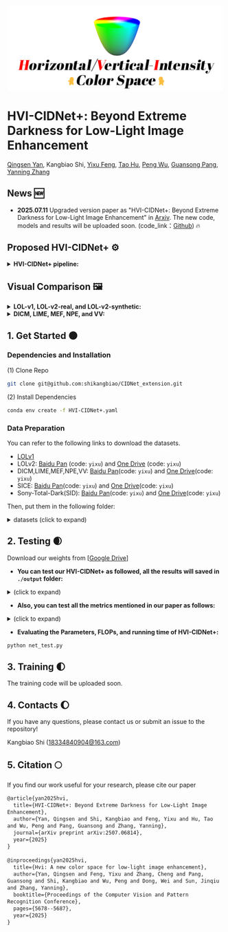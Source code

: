 &nbsp;

<p align="center"> <img src="pic/logo.png" width="500px"> </p>

# HVI-CIDNet+: Beyond Extreme Darkness for Low-Light Image Enhancement

[Qingsen Yan](https://scholar.google.com/citations?user=BSGy3foAAAAJ), Kangbiao Shi, [Yixu Feng](https://scholar.google.com/citations?user=WljJ2HUAAAAJ), [Tao Hu](https://scholar.google.com/citations?user=BNkFUbsAAAAJ&hl=en&oi=sra), [Peng Wu](https://scholar.google.com/citations?user=QkNqUH4AAAAJ),  [Guansong Pang](https://scholar.google.com/citations?user=1ZO7pHkAAAAJ&hl=en), [Yanning Zhang](https://scholar.google.com/citations?user=-wzlS7QAAAAJ)

</details>

## News 🆕
- **2025.07.11** Upgraded version paper as "HVI-CIDNet+: Beyond Extreme Darkness for Low-Light Image Enhancement" in [Arxiv](https://arxiv.org/abs/2507.06814). The new code, models and results will be uploaded soon. (code_link：[Github](https://github.com/shikangbiao/CIDNet_extension)) 🔥

## Proposed HVI-CIDNet+ ⚙ 

<details close>
<summary><b>HVI-CIDNet+ pipeline:</b></summary>

![results3](./pic/pipeline.png)

</details>

## Visual Comparison 🖼 
<details close>
<summary><b>LOL-v1, LOL-v2-real, and LOL-v2-synthetic:</b></summary>

![results1](./pic/LOL.png)

</details>

<details close>
<summary><b>DICM, LIME, MEF, NPE, and VV:</b></summary>

![results2](./pic/unpaired.png)


</details>

## 1. Get Started 🌑

### Dependencies and Installation

(1) Clone Repo

```bash
git clone git@github.com:shikangbiao/CIDNet_extension.git
```

(2) Install Dependencies

```bash
conda env create -f HVI-CIDNet+.yaml
```


### Data Preparation

You can refer to the following links to download the datasets.

- [LOLv1](https://daooshee.github.io/BMVC2018website/)
- LOLv2: [Baidu Pan](https://pan.baidu.com/s/17KTa-6GUUW22Q49D5DhhWw?pwd=yixu) (code: `yixu`) and  [One Drive](https://1drv.ms/u/c/2985db836826d183/EYPRJmiD24UggCmCAQAAAAABEbg62rx0FG21FwLQq0jzLg?e=Im12UA) (code: `yixu`) 
- DICM,LIME,MEF,NPE,VV: [Baidu Pan](https://pan.baidu.com/s/1FZ5HWT30eghGuaAqqpJGaw?pwd=yixu)(code: `yixu`) and [One Drive](https://1drv.ms/f/s!AoPRJmiD24UphBNGBbsDmSwppNPf?e=2yGImv)(code: `yixu`)
- SICE: [Baidu Pan](https://pan.baidu.com/s/13ghnpTBfDli3mAzE3vnwHg?pwd=yixu)(code: `yixu`) and [One Drive](https://1drv.ms/u/s!AoPRJmiD24UphAlaTIekdMLwLZnA?e=WxrfOa)(code: `yixu`)
- Sony-Total-Dark(SID): [Baidu Pan](https://pan.baidu.com/s/1mpbwVscbAfQJtkrrzBzJng?pwd=yixu)(code: `yixu`) and [One Drive](https://1drv.ms/u/s!AoPRJmiD24UphAie9l0DuMN20PB7?e=Zc5DcA)(code: `yixu`)

Then, put them in the following folder:

<details close> <summary>datasets (click to expand)</summary>

```
├── datasets
	├── DICM
	├── LIME
	├── LOLdataset
		├── our485
			├──low
			├──high
		├── eval15
			├──low
			├──high
	├── LOLv2
		├── Real_captured
			├── Train
				├── Low
				├── Normal
			├── Test
				├── Low
				├── Normal
		├── Synthetic
			├── Train
				├── Low
				├── Normal
			├── Test
				├── Low
				├── Normal
	├── MEF
	├── NPE
	├── SICE
		├── Dataset
			├── eval
				├── target
				├── test
			├── label
			├── train
				├── 1
				├── 2
				...
		├── SICE_Grad
		├── SICE_Mix
		├── SICE_Reshape
	├── Sony_total_dark
		├── eval
			├── long
			├── short
		├── test
			├── long
				├── 10003
				├── 10006
				...
			├── short
				├── 10003
				├── 10006
				...
		├── train
			├── long
				├── 00001
				├── 00002
				...
			├── short
				├── 00001
				├── 00002
				...
	├── VV
```
</details>

## 2. Testing 🌒


Download our weights from [[Google Drive](https://drive.google.com/drive/folders/1bHNXq-3nSxh0QeyeG4dqcxtXw-Y-JbUY?usp=drive_link)]

- **You can test our HVI-CIDNet+ as followed, all the results will saved in `./output` folder:**

<details close> <summary>(click to expand)</summary>

```bash
# LOLv1
python eval.py --lol

# LOLv2-real
python eval.py --lol_v2_real

# LOLv2-syn
python eval.py --lol_v2_syn

# SICE
python eval.py --SICE_grad # output SICE_grad
python eval.py --SICE_mix # output SICE_mix

# Sony-Total-Dark
python eval_SID.py --SID

# five unpaired datasets DICM, LIME, MEF, NPE, VV. 
# You can change "--DICM" to the other unpaired datasets "LIME, MEF, NPE, VV".
python eval.py --unpaired --DICM
```

</details>

- **Also, you can test all the metrics mentioned in our paper as follows:**
  
  
<details close> <summary>(click to expand)</summary>

```bash
# LOLv1
python measure.py --lol

# LOLv2-real
python measure.py --lol_v2_real

# LOLv2-syn
python measure.py --lol_v2_syn

# Sony-Total-Dark
python measure_SID.py --SID

# SICE-Grad
python measure.py --SICE_grad

# SICE-Mix
python measure.py --SICE_mix

# five unpaired datasets DICM, LIME, MEF, NPE, VV. 
# You can change "--DICM" to the other unpaired datasets "LIME, MEF, NPE, VV".
python measure_niqe_bris.py --DICM

# Note: Following LLFlow, KinD, and Retinxformer, we have also adjusted the brightness of the output image produced by the network, based on the average value of GroundTruth (GT). This only works in paired datasets. If you want to measure it, please add "--use_GT_mean".
# 
# e.g.
python measure.py --lol --use_GT_mean
  
```

</details>

- **Evaluating the Parameters, FLOPs, and running time of HVI-CIDNet+:**

```bash
python net_test.py
```


## 3. Training 🌓

The training code will be uploaded soon.

## 4. Contacts 🌔

If you have any questions, please contact us or submit an issue to the repository!

Kangbiao Shi (18334840904@163.com)

## 5. Citation 🌕

If you find our work useful for your research, please cite our paper

```
@article{yan2025hvi,
  title={HVI-CIDNet+: Beyond Extreme Darkness for Low-Light Image Enhancement},
  author={Yan, Qingsen and Shi, Kangbiao and Feng, Yixu and Hu, Tao and Wu, Peng and Pang, Guansong and Zhang, Yanning},
  journal={arXiv preprint arXiv:2507.06814},
  year={2025}
}

@inproceedings{yan2025hvi,
  title={Hvi: A new color space for low-light image enhancement},
  author={Yan, Qingsen and Feng, Yixu and Zhang, Cheng and Pang, Guansong and Shi, Kangbiao and Wu, Peng and Dong, Wei and Sun, Jinqiu and Zhang, Yanning},
  booktitle={Proceedings of the Computer Vision and Pattern Recognition Conference},
  pages={5678--5687},
  year={2025}
}
```
